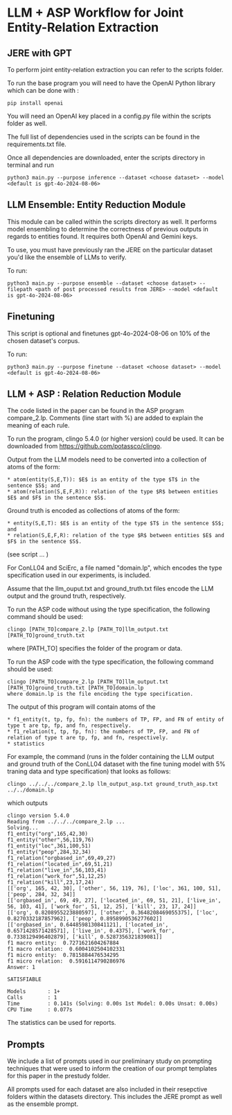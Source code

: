 # LLM + ASP Workflow for Joint Entity-Relation Extraction

## JERE with GPT 
To perform joint entity-relation extraction you can refer to the scripts folder. 

To run the base program you will need to have the OpenAI Python library which can be done with :

    pip install openai

You will need an OpenAI key placed in a config.py file within the scripts folder as well. 

The full list of dependencies used in the scripts can be found in the requirements.txt file. 

Once all dependencies are downloaded, enter the scripts directory in terminal and run 

    python3 main.py --purpose inference --dataset <choose dataset> --model <default is gpt-4o-2024-08-06>

## LLM Ensemble: Entity Reduction Module
This module can be called within the scripts directory as well. It performs model ensembling to determine the correctness of previous outputs in regards to entities found. It requires both OpenAI and Gemini keys. 

To use, you must have previously ran the JERE on the particular dataset you'd like the ensemble of LLMs to verify. 

To run:
    
    python3 main.py --purpose ensemble --dataset <choose dataset> --filepath <path of post processed results from JERE> --model <default is gpt-4o-2024-08-06>

## Finetuning
This script is optional and finetunes gpt-4o-2024-08-06 on 10% of the chosen dataset's corpus. 

To run: 

    python3 main.py --purpose finetune --dataset <choose dataset> --model <default is gpt-4o-2024-08-06>

## LLM + ASP : Relation Reduction Module

The code listed in the paper can be found in the ASP program compare_2.lp. Comments (line start with %) are added to explain the meaning of each rule. 

To run the program, clingo 5.4.0 (or higher version) could be used. It can be downloaded from https://github.com/potassco/clingo.

Output from the LLM models need to be converted into a collection of atoms of the form: 

    * atom(entity(S,E,T)): $E$ is an entity of the type $T$ in the sentence $S$; and 
    * atom(relation(S,E,F,R)): relation of the type $R$ between entities $E$ and $F$ in the sentence $S$.

Ground truth is encoded as collections of atoms of the form: 

    * entity(S,E,T): $E$ is an entity of the type $T$ in the sentence $S$; and 
    * relation(S,E,F,R): relation of the type $R$ between entities $E$ and $F$ in the sentence $S$.

(see script ... )

For ConLL04 and SciErc, a file named "domain.lp", which encodes the type specification used in our experiments, is included.  

Assume that the llm_ouput.txt and ground_truth.txt files encode the LLM output and the ground truth, respectively. 

To run the ASP code without using the type specification, the following command should be used:

    clingo [PATH_TO]compare_2.lp [PATH_TO]llm_output.txt [PATH_TO]ground_truth.txt 

where [PATH_TO] specifies the folder of the program or data. 

To run the ASP code with the type specification, the following command should be used:

    clingo [PATH_TO]compare_2.lp [PATH_TO]llm_output.txt [PATH_TO]ground_truth.txt [PATH_TO]domain.lp 
    where domain.lp is the file encoding the type specification.  

The output of this program will contain atoms of the 

    * f1_entity(t, tp, fp, fn): the numbers of TP, FP, and FN of entity of type t are tp, fp, and fn, respectively.    
    * f1_relation(t, tp, fp, fn): the numbers of TP, FP, and FN of relation of type t are tp, fp, and fn, respectively.  
    * statistics  

For example, the command (runs in the folder containing the LLM output and ground truth of 
the ConLL04 dataset with the fine tuning model with 5% traning data and type specification) 
that looks as follows: 

    clingo ../../../compare_2.lp llm_output_asp.txt ground_truth_asp.txt ../../domain.lp 

which outputs 

    clingo version 5.4.0
    Reading from ../../../compare_2.lp ...
    Solving...
    f1_entity("org",165,42,30)
    f1_entity("other",56,119,76)
    f1_entity("loc",361,100,51)
    f1_entity("peop",284,32,34)
    f1_relation("orgbased_in",69,49,27)
    f1_relation("located_in",69,51,21)
    f1_relation("live_in",56,103,41)
    f1_relation("work_for",51,12,25)
    f1_relation("kill",23,17,24)
    [['org', 165, 42, 30], ['other', 56, 119, 76], ['loc', 361, 100, 51], ['peop', 284, 32, 34]]
    [['orgbased_in', 69, 49, 27], ['located_in', 69, 51, 21], ['live_in', 56, 103, 41], ['work_for', 51, 12, 25], ['kill', 23, 17, 24]]
    [['org', 0.8208955223880597], ['other', 0.3648208469055375], ['loc', 0.8270332187857962], ['peop', 0.8958990536277602]]
    [['orgbased_in', 0.6448598130841121], ['located_in', 0.6571428571428571], ['live_in', 0.4375], ['work_for', 0.7338129496402879], ['kill', 0.5287356321839081]]
    f1 macro entity:  0.7271621604267884
    f1 macro relation:  0.6004102504102331
    f1 micro entity:  0.7815884476534295
    f1 micro relation:  0.5916114790286976 
    Answer: 1

    SATISFIABLE

    Models       : 1+
    Calls        : 1
    Time         : 0.141s (Solving: 0.00s 1st Model: 0.00s Unsat: 0.00s)
    CPU Time     : 0.077s

The statistics can be used for reports. 

## Prompts
We include a list of prompts used in our preliminary study on prompting techniques that were used to inform the creation of our prompt templates for this paper in the prestudy folder. 

All prompts used for each dataset are also included in their resepctive folders within the datasets directory. This includes the JERE prompt as well as the ensemble prompt. 

